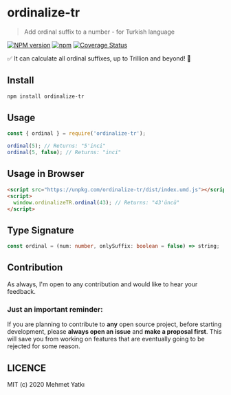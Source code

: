 # ordinalize-tr

> Add ordinal suffix to a number - for Turkish language

[![NPM version](https://badge.fury.io/js/ordinalize-tr.svg)](https://www.npmjs.com/package/ordinalize-tr)
[![npm](https://img.shields.io/npm/dt/ordinalize-tr.svg)](https://www.npmjs.com/package/ordinalize-tr)
[![Coverage Status](https://coveralls.io/repos/github/yatki/ordinalize-tr/badge.svg?branch=master&)](https://coveralls.io/github/yatki/ordinalize-tr?branch=master)

✅ It can calculate all ordinal suffixes, up to Trillion and beyond! 🚀

## Install

```bash
npm install ordinalize-tr
```

## Usage

```js
const { ordinal } = require('ordinalize-tr');

ordinal(5); // Returns: "5'inci"
ordinal(5, false); // Returns: "inci"
```

## Usage in Browser

```html
<script src="https://unpkg.com/ordinalize-tr/dist/index.umd.js"></script>
<script>
  window.ordinalizeTR.ordinal(43); // Returns: "43'üncü"
</script>
```

## Type Signature

```ts
const ordinal = (num: number, onlySuffix: boolean = false) => string;
```

## Contribution

As always, I'm open to any contribution and would like to hear your feedback.

### Just an important reminder:

If you are planning to contribute to **any** open source project,
before starting development, please **always open an issue** and **make a proposal first**.
This will save you from working on features that are eventually going to be rejected for some reason.

## LICENCE

MIT (c) 2020 Mehmet Yatkı
